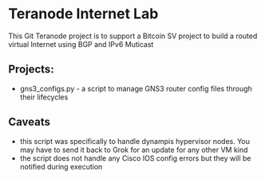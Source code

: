 
# Teranode Internet Lab
This Git Teranode project is to support a Bitcoin SV project to build a routed virtual Internet using BGP and IPv6 Muticast 

## Projects:
- gns3_configs.py - a script to manage GNS3 router config files through their lifecycles

## Caveats
- this script was specifically to handle dynampis hypervisor nodes. You may have to send it back to Grok for an update for any other VM kind
- the script does not handle any Cisco IOS config errors but they will be notified during execution
